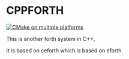 # CPPFORTH

[![CMake on multiple platforms](https://github.com/mofrisch/cppforth/actions/workflows/cmake-multi-platform.yml/badge.svg)](https://github.com/mofrisch/cppforth/actions/workflows/cmake-multi-platform.yml)

This is another forth system in C++.

It is based on ceforth which is based on eforth.
